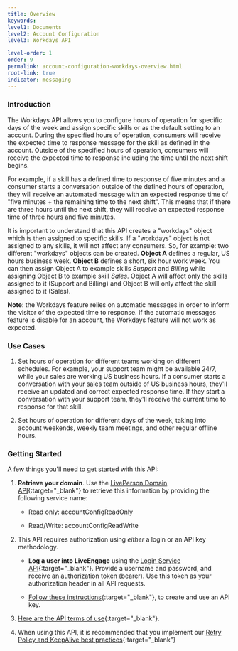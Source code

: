 ```yaml
---
title: Overview
keywords:
level1: Documents
level2: Account Configuration
level3: Workdays API

level-order: 1
order: 9
permalink: account-configuration-workdays-overview.html
root-link: true
indicator: messaging
---
```


### Introduction

The Workdays API  allows you to configure hours of operation for specific days of the week and assign specific skills or as the default setting to an account. During the specified hours of operation, consumers will receive the expected time to response message for the skill as defined in the account. Outside of the specified hours of operation, consumers will receive the expected time to response including the time until the next shift begins.

For example, if a skill has a defined time to response of five minutes and a consumer starts a conversation outside of the defined hours of operation, they will receive an automated message with an expected response time of "five minutes + the remaining time to the next shift". This means that if there are three hours until the next shift, they will receive an expected response time of three hours and five minutes.

It is important to understand that this API creates a "workdays" object which is then assigned to specific skills. If a "workdays" object is not assigned to any skills, it will not affect any consumers. So, for example: two different "workdays" objects can be created. **Object A** defines a regular, US hours business week. **Object B** defines a short, six hour work week. You can then assign Object A to example skills *Support* and *Billing* while assigning Object B to example skill *Sales*. Object A will affect only the skills assigned to it (Support and Billing) and Object B will only affect the skill assigned to it (Sales).

**Note**: the Workdays feature relies on automatic messages in order to inform the visitor of the expected time to response. If the automatic messages feature is disable for an account, the Workdays feature will not work as expected.

### Use Cases

1. Set hours of operation for different teams working on different schedules. For example, your support team might be available 24/7, while your sales are working US business hours. If a consumer starts a conversation with your sales team outside of US business hours, they'll receive an updated and correct expected response time. If they start a conversation with your support team, they'll receive the current time to response for that skill.

2. Set hours of operation for different days of the week, taking into account weekends, weekly team meetings, and other regular offline hours.

### Getting Started

A few things you'll need to get started with this API:

1. **Retrieve your domain**. Use the [LivePerson Domain API](agent-domain-domain-api.html){:target="_blank"} to retrieve this information by providing the following service name:

	* Read only: accountConfigReadOnly

	* Read/Write: accountConfigReadWrite

2. This API requires authorization using _either_ a login or an API key methodology.

	* **Log a user into LiveEngage** using the [Login Service API](login-getting-started.html){:target="_blank"}. Provide a username and password, and receive an authorization token (bearer). Use this token as your authorization header in all API requests.

	* [Follow these instructions](guides-gettingstarted.html){:target="_blank"}, to create and use an API key.

3. [Here are the API terms of use](https://www.liveperson.com/policies/terms-of-use){:target="_blank"}.

4. When using this API, it is recommended that you implement our [Retry Policy and KeepAlive best practices](guides-retry-policy.html){:target="_blank"}

